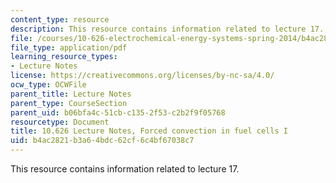 ```yaml
---
content_type: resource
description: This resource contains information related to lecture 17.
file: /courses/10-626-electrochemical-energy-systems-spring-2014/b4ac2821b3a64bdc62cf6c4bf67038c7_MIT10_626S14_S11lec17.pdf
file_type: application/pdf
learning_resource_types:
- Lecture Notes
license: https://creativecommons.org/licenses/by-nc-sa/4.0/
ocw_type: OCWFile
parent_title: Lecture Notes
parent_type: CourseSection
parent_uid: b06bfa4c-51cb-c135-2f53-c2b2f9f05768
resourcetype: Document
title: 10.626 Lecture Notes, Forced convection in fuel cells I
uid: b4ac2821-b3a6-4bdc-62cf-6c4bf67038c7
---
```

This resource contains information related to lecture 17.